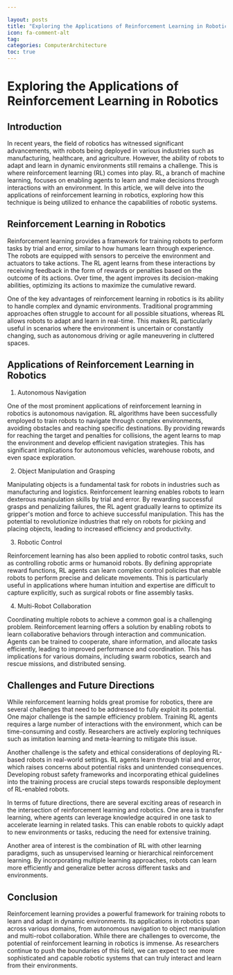 ```yaml
---

layout: posts
title: "Exploring the Applications of Reinforcement Learning in Robotics"
icon: fa-comment-alt
tag:
categories: ComputerArchitecture
toc: true
---
```




# Exploring the Applications of Reinforcement Learning in Robotics

## Introduction

In recent years, the field of robotics has witnessed significant advancements, with robots being deployed in various industries such as manufacturing, healthcare, and agriculture. However, the ability of robots to adapt and learn in dynamic environments still remains a challenge. This is where reinforcement learning (RL) comes into play. RL, a branch of machine learning, focuses on enabling agents to learn and make decisions through interactions with an environment. In this article, we will delve into the applications of reinforcement learning in robotics, exploring how this technique is being utilized to enhance the capabilities of robotic systems.

## Reinforcement Learning in Robotics

Reinforcement learning provides a framework for training robots to perform tasks by trial and error, similar to how humans learn through experience. The robots are equipped with sensors to perceive the environment and actuators to take actions. The RL agent learns from these interactions by receiving feedback in the form of rewards or penalties based on the outcome of its actions. Over time, the agent improves its decision-making abilities, optimizing its actions to maximize the cumulative reward.

One of the key advantages of reinforcement learning in robotics is its ability to handle complex and dynamic environments. Traditional programming approaches often struggle to account for all possible situations, whereas RL allows robots to adapt and learn in real-time. This makes RL particularly useful in scenarios where the environment is uncertain or constantly changing, such as autonomous driving or agile maneuvering in cluttered spaces.

## Applications of Reinforcement Learning in Robotics

1. Autonomous Navigation

One of the most prominent applications of reinforcement learning in robotics is autonomous navigation. RL algorithms have been successfully employed to train robots to navigate through complex environments, avoiding obstacles and reaching specific destinations. By providing rewards for reaching the target and penalties for collisions, the agent learns to map the environment and develop efficient navigation strategies. This has significant implications for autonomous vehicles, warehouse robots, and even space exploration.

2. Object Manipulation and Grasping

Manipulating objects is a fundamental task for robots in industries such as manufacturing and logistics. Reinforcement learning enables robots to learn dexterous manipulation skills by trial and error. By rewarding successful grasps and penalizing failures, the RL agent gradually learns to optimize its gripper's motion and force to achieve successful manipulation. This has the potential to revolutionize industries that rely on robots for picking and placing objects, leading to increased efficiency and productivity.

3. Robotic Control

Reinforcement learning has also been applied to robotic control tasks, such as controlling robotic arms or humanoid robots. By defining appropriate reward functions, RL agents can learn complex control policies that enable robots to perform precise and delicate movements. This is particularly useful in applications where human intuition and expertise are difficult to capture explicitly, such as surgical robots or fine assembly tasks.

4. Multi-Robot Collaboration

Coordinating multiple robots to achieve a common goal is a challenging problem. Reinforcement learning offers a solution by enabling robots to learn collaborative behaviors through interaction and communication. Agents can be trained to cooperate, share information, and allocate tasks efficiently, leading to improved performance and coordination. This has implications for various domains, including swarm robotics, search and rescue missions, and distributed sensing.

## Challenges and Future Directions

While reinforcement learning holds great promise for robotics, there are several challenges that need to be addressed to fully exploit its potential. One major challenge is the sample efficiency problem. Training RL agents requires a large number of interactions with the environment, which can be time-consuming and costly. Researchers are actively exploring techniques such as imitation learning and meta-learning to mitigate this issue.

Another challenge is the safety and ethical considerations of deploying RL-based robots in real-world settings. RL agents learn through trial and error, which raises concerns about potential risks and unintended consequences. Developing robust safety frameworks and incorporating ethical guidelines into the training process are crucial steps towards responsible deployment of RL-enabled robots.

In terms of future directions, there are several exciting areas of research in the intersection of reinforcement learning and robotics. One area is transfer learning, where agents can leverage knowledge acquired in one task to accelerate learning in related tasks. This can enable robots to quickly adapt to new environments or tasks, reducing the need for extensive training.

Another area of interest is the combination of RL with other learning paradigms, such as unsupervised learning or hierarchical reinforcement learning. By incorporating multiple learning approaches, robots can learn more efficiently and generalize better across different tasks and environments.

## Conclusion

Reinforcement learning provides a powerful framework for training robots to learn and adapt in dynamic environments. Its applications in robotics span across various domains, from autonomous navigation to object manipulation and multi-robot collaboration. While there are challenges to overcome, the potential of reinforcement learning in robotics is immense. As researchers continue to push the boundaries of this field, we can expect to see more sophisticated and capable robotic systems that can truly interact and learn from their environments.